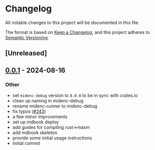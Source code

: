# Changelog
All notable changes to this project will be documented in this file.

The format is based on [Keep a Changelog](https://keepachangelog.com/en/1.0.0/),
and this project adheres to [Semantic Versioning](https://semver.org/spec/v2.0.0.html).

## [Unreleased]

## [0.0.1](https://github.com/0xPolygonMiden/compiler/compare/midenc-debug-v0.0.0...midenc-debug-v0.0.1) - 2024-08-16

### Other
- set `midenc-debug` version to `0.0.0` to be in sync with crates.io
- clean up naming in midenc-debug
- rename midenc-runner to midenc-debug
- fix typos ([#243](https://github.com/0xPolygonMiden/compiler/pull/243))
- a few minor improvements
- set up mdbook deploy
- add guides for compiling rust->masm
- add mdbook skeleton
- provide some initial usage instructions
- Initial commit
